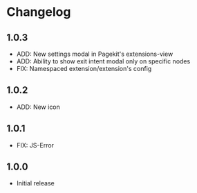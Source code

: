 # Changelog

## 1.0.3
- ADD: New settings modal in Pagekit's extensions-view
- ADD: Ability to show exit intent modal only on specific nodes
- FIX: Namespaced extension/extension's config

## 1.0.2
- ADD: New icon

## 1.0.1
- FIX: JS-Error

## 1.0.0
- Initial release